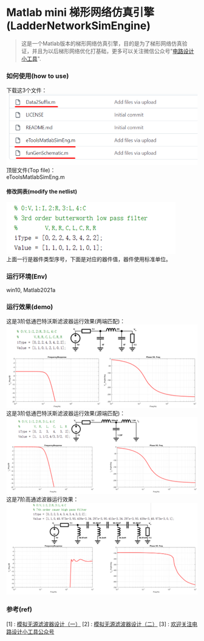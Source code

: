 # Matlab mini 梯形网络仿真引擎(LadderNetworkSimEngine)
> 这是一个Matlab版本的梯形网络仿真引擎，目的是为了梯形网络仿真验证，并且为以后梯形网络优化打基础，更多可以关注微信公众号"[电路设计小工具](https://mp.weixin.qq.com/s/fxfEnir-hU0YvF9_CWyI6g)".

### 如何使用(how to use)
下载这3个文件： \
![downloadfile](downfile.PNG) \
顶层文件(Top file)： \
eToolsMatlabSimEng.m
#### 修改网表(modify the netlist)
![netlist](netlist.PNG) \
上面一行是器件类型序号，下面是对应的器件值，器件使用标准单位。

### 运行环境(Env)
win10, Matlab2021a

### 运行效果(demo)
这是3阶低通巴特沃斯滤波器运行效果(两端匹配)：
![电路分析1](Matlab_Sim.png)
这是3阶低通巴特沃斯滤波器运行效果(源端匹配)：
![电路分析2](Matlab_Sim2.png)
这是7阶高通滤波器运行效果：
![电路分析3](Matlab_Sim3.png)

### 参考(ref)
[1] : [模拟无源滤波器设计（一）](https://mp.weixin.qq.com/s/wNRHyBHpimjU90bymHp7JA)
[2] : [模拟无源滤波器设计（二）](https://mp.weixin.qq.com/s/3GMQs4WDm683tdAXqyoOgQ)
[3] : [欢迎关注电路设计小工具公众号](https://mp.weixin.qq.com/s/fxfEnir-hU0YvF9_CWyI6g)
